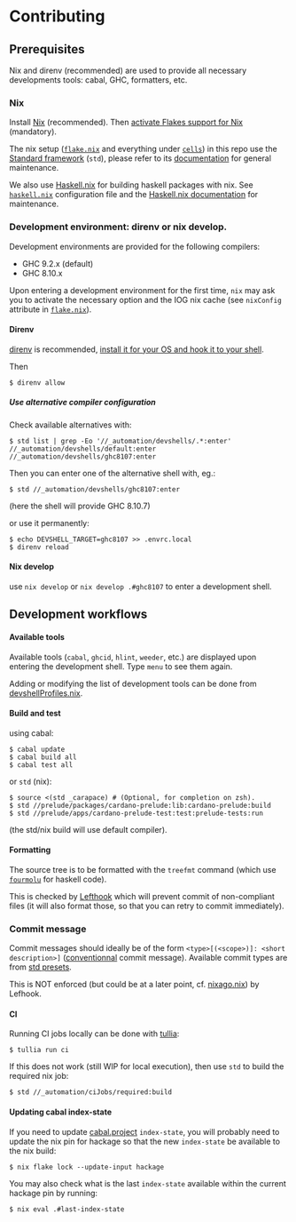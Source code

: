 # Contributing

## Prerequisites

Nix and direnv (recommended) are used to provide all necessary developments tools: cabal, GHC, formatters, etc.

### Nix

Install [Nix](https://nixos.org/nix/) (recommended).
Then [activate Flakes support for Nix](https://nixos.wiki/wiki/Flakes) (mandatory).

The nix setup ([`flake.nix`](./flake.nix) and everything under [`cells`](./cells/)) in this repo use the [Standard framework](https://github.com/divnix/std) (`std`), please refer to its [documentation](https://std.divnix.com/) for general maintenance.

We also use [Haskell.nix](https://github.com/input-output-hk/haskell.nix) for building haskell packages with nix. See [`haskell.nix`](./cells/prelude/haskell.nix) configuration file and the [Haskell.nix documentation](https://input-output-hk.github.io/haskell.nix/) for maintenance.

### Development environment: direnv or nix develop.

Development environments are provided for the following compilers:

- GHC 9.2.x (default)
- GHC 8.10.x

Upon entering a development environment for the first time, `nix` may ask you to activate the necessary option and the IOG nix cache (see `nixConfig` attribute in [`flake.nix`](./flake.nix)).

#### Direnv

[direnv](https://direnv.net/) is recommended, [install it for your OS and hook it to your shell](https://direnv.net/docs/installation.html).

Then

```console
$ direnv allow
```

##### Use alternative compiler configuration

Check available alternatives with:

```console
$ std list | grep -Eo '//_automation/devshells/.*:enter'
//_automation/devshells/default:enter
//_automation/devshells/ghc8107:enter
```

Then you can enter one of the alternative shell with, eg.:

```console
$ std //_automation/devshells/ghc8107:enter
```

(here the shell will provide GHC 8.10.7)

or use it permanently:

```console
$ echo DEVSHELL_TARGET=ghc8107 >> .envrc.local
$ direnv reload
```

#### Nix develop

use `nix develop` or `nix develop .#ghc8107` to enter a development shell.

## Development workflows

#### Available tools

Available tools (`cabal`, `ghcid`, `hlint`, `weeder`, etc.) are displayed upon entering the development shell. Type `menu` to see them again.

Adding or modifying the list of development tools can be done from [devshellProfiles.nix](./cells/prelude/devshellProfiles.nix).

#### Build and test

using cabal:

```console
$ cabal update
$ cabal build all
$ cabal test all
```

or `std` (nix):

```
$ source <(std _carapace) # (Optional, for completion on zsh).
$ std //prelude/packages/cardano-prelude:lib:cardano-prelude:build
$ std //prelude/apps/cardano-prelude-test:test:prelude-tests:run
```

(the std/nix build will use default compiler).

#### Formatting

The source tree is to be formatted with the `treefmt` command (which use [`fourmolu`](https://github.com/fourmolu/fourmolu) for haskell code).

This is checked by [Lefthook](https://github.com/evilmartians/lefthook) which will prevent commit of non-compliant files (it will also format those, so that you can retry to commit immediately).

### Commit message

Commit messages should ideally be of the form `<type>[(<scope>)]: <short description>]` ([conventionnal](https://www.conventionalcommits.org/) commit message). Available commit types are from [std presets](https://std.divnix.com/reference/presets/nixago/conform.html).

This is NOT enforced (but could be at a later point, cf. [nixago.nix](./cells/_automation/nixago.nix)) by Lefhook.

#### CI

Running CI jobs locally can be done with [tullia](https://github.com/input-output-hk/tullia):

```console
$ tullia run ci
```

If this does not work (still WIP for local execution), then use `std` to build the required nix job:

```console
$ std //_automation/ciJobs/required:build
```

#### Updating cabal index-state

If you need to update [cabal.project](./cabal.project) `index-state`, you will probably need to update the nix pin for hackage so that the new `index-state` be available to the nix build:

```console
$ nix flake lock --update-input hackage
```

You may also check what is the last `index-state` available within the current hackage pin by running:

```console
$ nix eval .#last-index-state
```
